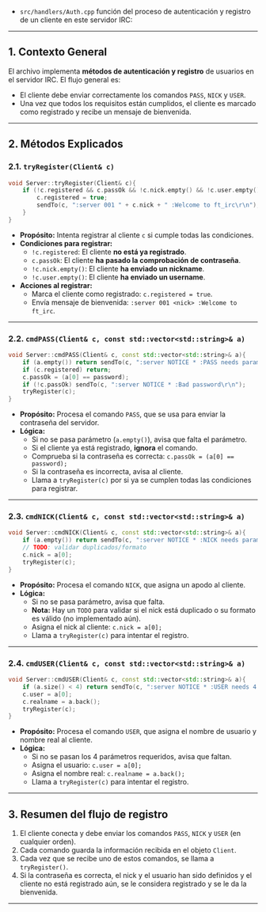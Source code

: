 - `src/handlers/Auth.cpp` función del proceso de autenticación y registro de un cliente en este servidor IRC:

---

## 1. Contexto General

El archivo implementa **métodos de autenticación y registro** de usuarios en el servidor IRC. El flujo general es:

- El cliente debe enviar correctamente los comandos `PASS`, `NICK` y `USER`.
- Una vez que todos los requisitos están cumplidos, el cliente es marcado como registrado y recibe un mensaje de bienvenida.

---

## 2. Métodos Explicados

### **2.1. `tryRegister(Client& c)`**

```c++
void Server::tryRegister(Client& c){
    if (!c.registered && c.passOk && !c.nick.empty() && !c.user.empty()){
        c.registered = true;
        sendTo(c, ":server 001 " + c.nick + " :Welcome to ft_irc\r\n");
    }
}
```

- **Propósito:** Intenta registrar al cliente `c` si cumple todas las condiciones.
- **Condiciones para registrar:**
  - `!c.registered`: El cliente **no está ya registrado**.
  - `c.passOk`: El cliente **ha pasado la comprobación de contraseña**.
  - `!c.nick.empty()`: El cliente **ha enviado un nickname**.
  - `!c.user.empty()`: El cliente **ha enviado un username**.
- **Acciones al registrar:**
  - Marca el cliente como registrado: `c.registered = true`.
  - Envía mensaje de bienvenida: `:server 001 <nick> :Welcome to ft_irc`.

---

### **2.2. `cmdPASS(Client& c, const std::vector<std::string>& a)`**

```c++
void Server::cmdPASS(Client& c, const std::vector<std::string>& a){
    if (a.empty()) return sendTo(c, ":server NOTICE * :PASS needs parameter\r\n");
    if (c.registered) return;
    c.passOk = (a[0] == password);
    if (!c.passOk) sendTo(c, ":server NOTICE * :Bad password\r\n");
    tryRegister(c);
}
```

- **Propósito:** Procesa el comando `PASS`, que se usa para enviar la contraseña del servidor.
- **Lógica:**
  - Si no se pasa parámetro (`a.empty()`), avisa que falta el parámetro.
  - Si el cliente ya está registrado, **ignora** el comando.
  - Comprueba si la contraseña es correcta: `c.passOk = (a[0] == password);`
  - Si la contraseña es incorrecta, avisa al cliente.
  - Llama a `tryRegister(c)` por si ya se cumplen todas las condiciones para registrar.

---

### **2.3. `cmdNICK(Client& c, const std::vector<std::string>& a)`**

```c++
void Server::cmdNICK(Client& c, const std::vector<std::string>& a){
    if (a.empty()) return sendTo(c, ":server NOTICE * :NICK needs parameter\r\n");
    // TODO: validar duplicados/formato
    c.nick = a[0];
    tryRegister(c);
}
```

- **Propósito:** Procesa el comando `NICK`, que asigna un apodo al cliente.
- **Lógica:**
  - Si no se pasa parámetro, avisa que falta.
  - **Nota:** Hay un `TODO` para validar si el nick está duplicado o su formato es válido (no implementado aún).
  - Asigna el nick al cliente: `c.nick = a[0];`
  - Llama a `tryRegister(c)` para intentar el registro.

---

### **2.4. `cmdUSER(Client& c, const std::vector<std::string>& a)`**

```c++
void Server::cmdUSER(Client& c, const std::vector<std::string>& a){
    if (a.size() < 4) return sendTo(c, ":server NOTICE * :USER needs 4 params\r\n");
    c.user = a[0];
    c.realname = a.back();
    tryRegister(c);
}
```

- **Propósito:** Procesa el comando `USER`, que asigna el nombre de usuario y nombre real al cliente.
- **Lógica:**
  - Si no se pasan los 4 parámetros requeridos, avisa que faltan.
  - Asigna el usuario: `c.user = a[0];`
  - Asigna el nombre real: `c.realname = a.back();`
  - Llama a `tryRegister(c)` para intentar el registro.

---

## 3. Resumen del flujo de registro

1. El cliente conecta y debe enviar los comandos `PASS`, `NICK` y `USER` (en cualquier orden).
2. Cada comando guarda la información recibida en el objeto `Client`.
3. Cada vez que se recibe uno de estos comandos, se llama a `tryRegister()`.
4. Si la contraseña es correcta, el nick y el usuario han sido definidos y el cliente no está registrado aún, se le considera registrado y se le da la bienvenida.

---
